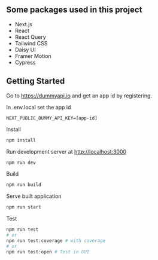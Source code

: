 ## Some packages used in this project
- Next.js
- React
- React Query
- Tailwind CSS
- Daisy UI
- Framer Motion
- Cypress

## Getting Started
Go to https://dummyapi.io and get an app id by registering.

In .env.local set the app id
```
NEXT_PUBLIC_DUMMY_API_KEY=[app-id]
```

Install

```bash
npm install
```

Run development server at [http://localhost:3000](http://localhost:3000)

```bash
npm run dev
```

Build

```bash
npm run build
```

Serve built application

```bash
npm run start
```

Test

```bash
npm run test
# or
npm run test:coverage # with coverage
# or
npm run test:open # Test in GUI
```
